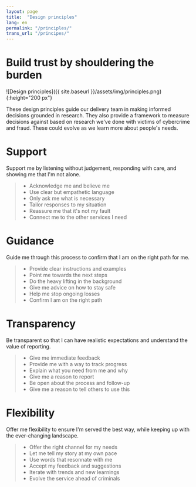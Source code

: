 ```yaml
---
layout: page
title:  "Design principles"
lang: en
permalink: "/principles/"
trans_url: "/principes/"
---
```


# Build trust by shouldering the burden


![Design principles]({{ site.baseurl }}/assets/img/principles.png){:height="200 px"}

These design principles guide our delivery team in making informed decisions grounded in research. They also provide a framework to measure decisions against based on research we've done with victims of cybercrime and fraud. These could evolve as we learn more about people's needs.

# Support

Support me by listening without judgement, responding with care, and showing me that I'm not alone.
 
  >  * Acknowledge me and believe me
  >  * Use clear but empathetic language
  >  * Only ask me what is necessary
  >  * Tailor responses to my situation
  >  * Reassure me that it's not my fault
  >  * Connect me to the other services I need

# Guidance

Guide me through this process to confirm that I am on the right path for me.
 
  >  * Provide clear instructions and examples
  >  * Point me towards the next steps
  >  * Do the heavy lifting in the background
  >  * Give me advice on how to stay safe
  >  * Help me stop ongoing losses
  >  * Confirm I am on the right path

# Transparency

Be transparent so that I can have realistic expectations and understand the value of reporting.
 
  >  * Give me immediate feedback
  >  * Provide me with a way to track progress
  >  * Explain what you need from me and why
  >  * Give me a reason to report
  >  * Be open about the process and follow-up
  >  * Give me a reason to tell others to use this

# Flexibility

Offer me flexibility to ensure I'm served the best way, while keeping up with the ever-changing landscape.
 
  >  * Offer the right channel for my needs
  >  * Let me tell my story at my own pace
  >  * Use words that resonnate with me
  >  * Accept my feedback and suggestions
  >  * Iterate with trends and new learnings
  >  * Evolve the service ahead of criminals
